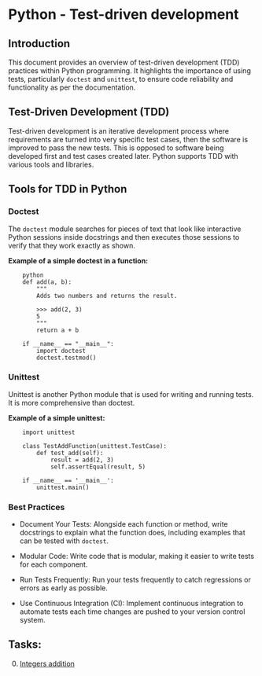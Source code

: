 # Python - Test-driven development

## Introduction

This document provides an overview of test-driven development (TDD) practices within Python programming. It highlights the importance of using tests, particularly `doctest` and `unittest`, to ensure code reliability and functionality as per the documentation.

## Test-Driven Development (TDD)

Test-driven development is an iterative development process where requirements are turned into very specific test cases, then the software is improved to pass the new tests. This is opposed to software being developed first and test cases created later. Python supports TDD with various tools and libraries.

## Tools for TDD in Python

### Doctest

The `doctest` module searches for pieces of text that look like interactive Python sessions inside docstrings and then executes those sessions to verify that they work exactly as shown.

**Example of a simple doctest in a function:**

        python
        def add(a, b):
            """
            Adds two numbers and returns the result.

            >>> add(2, 3)
            5
            """
            return a + b

        if __name__ == "__main__":
            import doctest
            doctest.testmod()

### Unittest

Unittest is another Python module that is used for writing and running tests. It is more comprehensive than doctest.

**Example of a simple unittest:**

        import unittest

        class TestAddFunction(unittest.TestCase):
            def test_add(self):
                result = add(2, 3)
                self.assertEqual(result, 5)

        if __name__ == '__main__':
            unittest.main()

### Best Practices

 * Document Your Tests: Alongside each function or method, write docstrings to explain what the function does, including examples that can be tested with `doctest`.
 
 * Modular Code: Write code that is modular, making it easier to write tests for each component.

 * Run Tests Frequently: Run your tests frequently to catch regressions or errors as early as possible.

 * Use Continuous Integration (CI): Implement continuous integration to automate tests each time changes are pushed to your version control system.

 ## Tasks:

0. [Integers addition](./0-add_integer.py)
       
